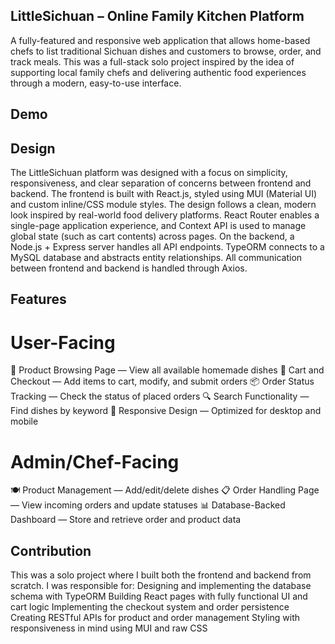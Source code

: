 ## LittleSichuan – Online Family Kitchen Platform
A fully-featured and responsive web application that allows home-based chefs to list traditional Sichuan dishes and customers to browse, order, and track meals. This was a full-stack solo project inspired by the idea of supporting local family chefs and delivering authentic food experiences through a modern, easy-to-use interface.

## Demo


## Design
The LittleSichuan platform was designed with a focus on simplicity, responsiveness, and clear separation of concerns between frontend and backend.
The frontend is built with React.js, styled using MUI (Material UI) and custom inline/CSS module styles. The design follows a clean, modern look inspired by real-world food delivery platforms.
React Router enables a single-page application experience, and Context API is used to manage global state (such as cart contents) across pages.
On the backend, a Node.js + Express server handles all API endpoints. TypeORM connects to a MySQL database and abstracts entity relationships.
All communication between frontend and backend is handled through Axios.

## Features
# User-Facing
🥡 Product Browsing Page — View all available homemade dishes
🛒 Cart and Checkout — Add items to cart, modify, and submit orders
📦 Order Status Tracking — Check the status of placed orders
🔍 Search Functionality — Find dishes by keyword
📱 Responsive Design — Optimized for desktop and mobile

# Admin/Chef-Facing
🍽️ Product Management — Add/edit/delete dishes
📋 Order Handling Page — View incoming orders and update statuses
📊 Database-Backed Dashboard — Store and retrieve order and product data

## Contribution
This was a solo project where I built both the frontend and backend from scratch.
I was responsible for:
Designing and implementing the database schema with TypeORM
Building React pages with fully functional UI and cart logic
Implementing the checkout system and order persistence
Creating RESTful APIs for product and order management
Styling with responsiveness in mind using MUI and raw CSS
